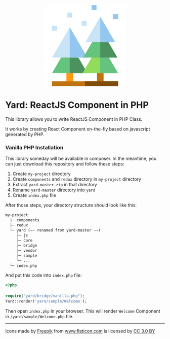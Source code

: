 <p align="center"><img src="https://github.com/plansys/yard/raw/master/js/public/favicon.ico"/></p>

# Yard: ReactJS Component in PHP

This library allows you to write ReactJS Component in PHP Class.

It works by creating React Component on-the-fly based on javascript generated by PHP. 


### Vanilla PHP Installation

This library someday will be available in composer. In the meantime, you can just download this repository and follow these steps: 

 1. Create `my-project` directory
 2. Create `components` and `redux` directory in `my-project` directory 
 3. Extract `yard-master.zip` in that directory
 4. Rename `yard-master` directory into `yard`
 5. Create `index.php` file
 
After those steps, your directory structure should look like this:

```
my-project
  ├─ components 
  ├─ redux
  └─ yard (~~ renamed from yard-master ~~)
     ├─ js
     ├─ core
     ├─ bridge
     ├─ vendor
     ├─ sample
     └─ ...
  └─ index.php   
 ```
 
 And put this code into `index.php` file:
 
 ```php
 <?php
 
 require("yard/bridge/vanilla.php");
 Yard::render('yarn/sample/Welcome');
 ```
 

Then open `index.php` in your browser.
This will render `Welcome` Component in `/yard/sample/Welcome.php` file. 


<hr/>


Icons made by <a href="http://www.freepik.com" title="Freepik">Freepik</a> from <a href="http://www.flaticon.com" title="Flaticon">www.flaticon.com</a> is licensed by <a href="http://creativecommons.org/licenses/by/3.0/" title="Creative Commons BY 3.0" target="_blank">CC 3.0 BY</a>
 
